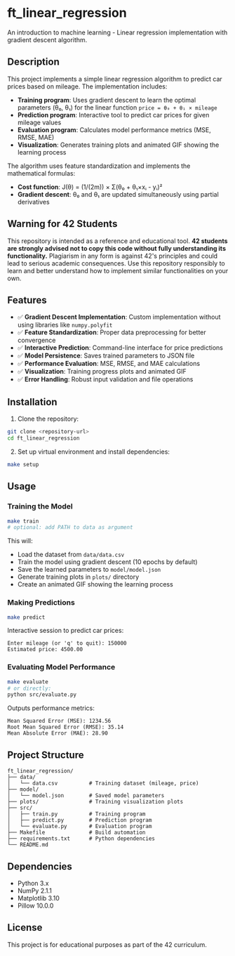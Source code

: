 # ft_linear_regression

An introduction to machine learning - Linear regression implementation with gradient descent algorithm.

## Description

This project implements a simple linear regression algorithm to predict car prices based on mileage. The implementation includes:

- **Training program**: Uses gradient descent to learn the optimal parameters (θ₀, θ₁) for the linear function `price = θ₀ + θ₁ × mileage`
- **Prediction program**: Interactive tool to predict car prices for given mileage values
- **Evaluation program**: Calculates model performance metrics (MSE, RMSE, MAE)
- **Visualization**: Generates training plots and animated GIF showing the learning process

The algorithm uses feature standardization and implements the mathematical formulas:
- **Cost function**: J(θ) = (1/(2m)) × Σ(θ₀ + θ₁×xᵢ - yᵢ)²
- **Gradient descent**: θ₀ and θ₁ are updated simultaneously using partial derivatives

## Warning for 42 Students

This repository is intended as a reference and educational tool. **42 students are strongly advised not to copy this code without fully understanding its functionality.** Plagiarism in any form is against 42's principles and could lead to serious academic consequences. Use this repository responsibly to learn and better understand how to implement similar functionalities on your own.

## Features

- ✅ **Gradient Descent Implementation**: Custom implementation without using libraries like `numpy.polyfit`
- ✅ **Feature Standardization**: Proper data preprocessing for better convergence
- ✅ **Interactive Prediction**: Command-line interface for price predictions
- ✅ **Model Persistence**: Saves trained parameters to JSON file
- ✅ **Performance Evaluation**: MSE, RMSE, and MAE calculations
- ✅ **Visualization**: Training progress plots and animated GIF
- ✅ **Error Handling**: Robust input validation and file operations

## Installation

1. Clone the repository:
```bash
git clone <repository-url>
cd ft_linear_regression
```

2. Set up virtual environment and install dependencies:
```bash
make setup
```

## Usage

### Training the Model
```bash
make train
# optional: add PATH to data as argument
```

This will:
- Load the dataset from `data/data.csv`
- Train the model using gradient descent (10 epochs by default)
- Save the learned parameters to `model/model.json`
- Generate training plots in `plots/` directory
- Create an animated GIF showing the learning process

### Making Predictions
```bash
make predict
```

Interactive session to predict car prices:
```
Enter mileage (or 'q' to quit): 150000
Estimated price: 4500.00
```

### Evaluating Model Performance
```bash
make evaluate
# or directly:
python src/evaluate.py
```

Outputs performance metrics:
```
Mean Squared Error (MSE): 1234.56
Root Mean Squared Error (RMSE): 35.14
Mean Absolute Error (MAE): 28.90
```

## Project Structure

```
ft_linear_regression/
├── data/
│   └── data.csv          # Training dataset (mileage, price)
├── model/
│   └── model.json        # Saved model parameters
├── plots/                # Training visualization plots
├── src/
│   ├── train.py          # Training program
│   ├── predict.py        # Prediction program
│   └── evaluate.py       # Evaluation program
├── Makefile              # Build automation
├── requirements.txt      # Python dependencies
└── README.md
```


## Dependencies

- Python 3.x
- NumPy 2.1.1
- Matplotlib 3.10
- Pillow 10.0.0


## License

This project is for educational purposes as part of the 42 curriculum.
